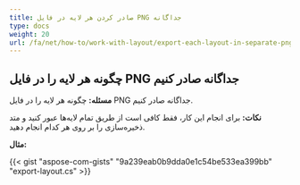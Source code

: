 ```yaml
---
title: صادر کردن هر لایه در فایل PNG جداگانه
type: docs
weight: 20
url: /fa/net/how-to/work-with-layout/export-each-layout-in-separate-png-file
---
```



## **چگونه هر لایه را در فایل PNG جداگانه صادر کنیم**

**مسئله:** چگونه هر لایه را در فایل PNG جداگانه صادر کنیم.

**نکات:** برای انجام این کار، فقط کافی است از طریق تمام لایه‌ها عبور کنید و متد ذخیره‌سازی را بر روی هر کدام انجام دهید.

**مثال:**

{{< gist "aspose-com-gists" "9a239eab0b9dda0e1c54be533ea399bb" "export-layout.cs" >}}
